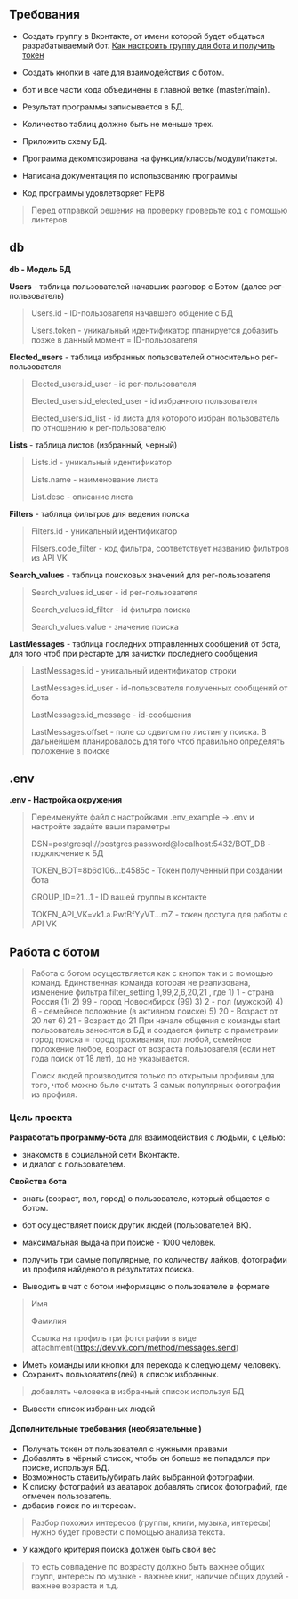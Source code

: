 ## Требования
 - Создать группу в Вконтакте, от имени которой будет общаться разрабатываемый бот.
[Как настроить группу для бота и получить токен](https://github.com/netology-code/adpy-team-diplom/blob/main/group_settings.md)


 - Создать кнопки в чате для взаимодействия с ботом.
 - бот и все части кода объединены в главной ветке (master/main).


 - Результат программы записывается в БД.
 - Количество таблиц должно быть не меньше трех.
 - Приложить схему БД.


 - Программа декомпозирована на функции/классы/модули/пакеты.
 - Написана документация по использованию программы


 - Код программы удовлетворяет PEP8
> Перед отправкой решения на проверку проверьте код с помощью линтеров.

## db

**db - Модель БД** 

**Users** - таблица пользователей начавших разговор с Ботом (далее рег-пользователь)
>
> Users.id - ID-пользователя начавшего общение с БД
>
> Users.token - уникальный идентификатор планируется добавить позже в данный момент = ID-пользователя

**Elected_users** - таблица избранных пользователей относительно рег-пользователя
> Elected_users.id_user - id рег-пользователя
>
> Elected_users.id_elected_user - id избранного пользователя
>
> Elected_users.id_list - id листа для которого избран пользователь по отношению к рег-пользователю

**Lists** - таблица листов (избранный, черный)
> Lists.id - уникальный идентификатор
>
> Lists.name - наименование листа
>
> List.desc - описание листа

**Filters** - таблица фильтров для ведения поиска
> Filters.id - уникальный идентификатор
>
> Filsers.code_filter - код фильтра, соответствует названию фильтров из API VK

**Search_values** - таблица поисковых значений для рег-пользователя
> Search_values.id_user - id рег-пользователя
>
> Search_values.id_filter - id фильтра поиска
>
> Search_values.value - значение поиска

**LastMessages** - таблица последних отправленных сообщений от бота, для того чтоб при рестарте для зачистки последнего сообщения
> LastMessages.id - уникальный идентификатор строки
>
> LastMessages.id_user - id-пользователя полученных сообщений от бота
>
> LastMessages.id_message - id-сообщения
>
> LastMessages.offset - поле со сдвигом по листингу поиска. В дальнейшем планировалось для того чтоб правильно определять положение в поиске

## .env

**.env - Настройка окружения** 
>Переименуйте файл c настройками .env_example -> .env и настройте задайте ваши параметры
> 
>DSN=postgresql://postgres:password@localhost:5432/BOT_DB - подключение к БД
>
>TOKEN_BOT=8b6d106...b4585c - Токен полученный при создании бота
>
>GROUP_ID=21...1 - ID вашей группы в контакте
>
>TOKEN_API_VK=vk1.a.PwtBfYyVT...mZ - токен доступа для работы с API VK

## Работа с ботом
>Работа с ботом осуществляется как с кнопок так и с помощью команд.
>Единственная команда которая не реализована, изменение фильтра
> filter_setting 1,99,2,6,20,21
>, где 1) 1 - страна Россия (1)
>      2) 99 - город Новосибирск (99)
>      3) 2 - пол (мужской)
>      4) 6 - семейное положение (в активном поиске)
>      5) 20 - Возраст от 20 лет
>      6) 21 - Возраст до 21
> При начале общения с команды start пользователь заносится в БД и создается фильтр с праметрами город поиска = город проживания, пол любой, семейное положение любое, возраст от возраста пользователя (если нет года поиск от 18 лет), до не указывается.	
> 
> Поиск людей производится только по открытым профилям для того, чтоб можно было считать 3 самых популярных фотографии из профиля.


### Цель проекта
**Разработать программу-бота** для взаимодействия с людьми, с целью:
 - знакомств в социальной сети Вконтакте. 
 - и диалог с пользователем.

**Свойства бота**
 - знать (возраст, пол, город) о пользователе, который общается с ботом.


 - бот осуществляет поиск других людей (пользователей ВК).
 - максимальная выдача при поиске - 1000 человек.


 - получить три самые популярные, по количеству лайков, фотографии из профиля найденого в результатах поиска.


 - Выводить в чат с ботом информацию о пользователе в формате
 > Имя
 > 
 > Фамилия 
 > 
 > Cсылка на профиль три фотографии в виде attachment(https://dev.vk.com/method/messages.send)

 - Иметь команды или кнопки для перехода к следующему человеку.
 - Сохранить пользователя(лей) в список избранных.
> добавлять человека в избранный список используя БД
 - Вывести список избранных людей

#### Дополнительные требования (необязательные )
 - Получать токен от пользователя с нужными правами
 - Добавлять в чёрный список, чтобы он больше не попадался при поиске, используя БД.
 - Возможность ставить/убирать лайк выбранной фотографии.
 - К списку фотографий из аватарок добавлять список фотографий, где отмечен пользователь.
 - добавив поиск по интересам.
>Разбор похожих интересов (группы, книги, музыка, интересы) нужно будет провести с помощью анализа текста.

 - У каждого критерия поиска должен быть свой вес
> то есть совпадение по возрасту должно быть важнее общих групп, интересы по музыке - важнее книг, наличие общих друзей - важнее возраста и т.д.



